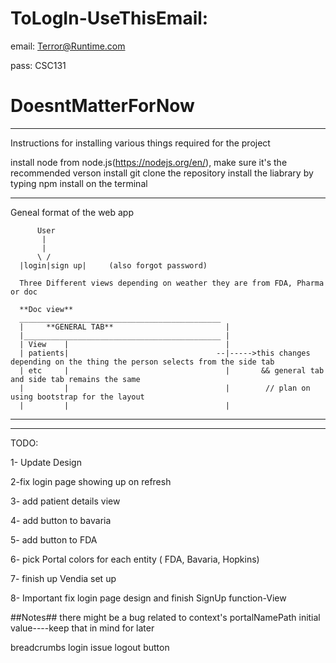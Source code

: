 # ToLogIn-UseThisEmail:

email: Terror@Runtime.com

pass: CSC131

# DoesntMatterForNow

---

Instructions for installing various things required for the project

install node from node.js(https://nodejs.org/en/), make sure it's the recommended verson
install git
clone the repository
install the liabrary by typing npm install on the terminal

---

Geneal format of the web app

          User
           |
           |
          \ /
      |login|sign up|     (also forgot password)

      Three Different views depending on weather they are from FDA, Pharma or doc

      **Doc view**
      _____________________________________________
      |     **GENERAL TAB**                         |
      |____________________________________________ |
      | View    |                                   |
      | patients|                                 --|----->this changes depending on the thing the person selects from the side tab
      | etc     |                                   |       && general tab and side tab remains the same
      |         |                                   |        // plan on using bootstrap for the layout
      |         |                                   |

---

---

TODO:

1- Update Design

2-fix login page showing up on refresh

3- add patient details view

4- add button to bavaria

5- add button to FDA

6- pick Portal colors for each entity ( FDA, Bavaria, Hopkins)

7- finish up Vendia set up

8- Important fix login page design and finish SignUp function-View

##Notes##
there might be a bug related to context's portalNamePath initial value----keep that in mind for later

breadcrumbs
login issue
logout button
